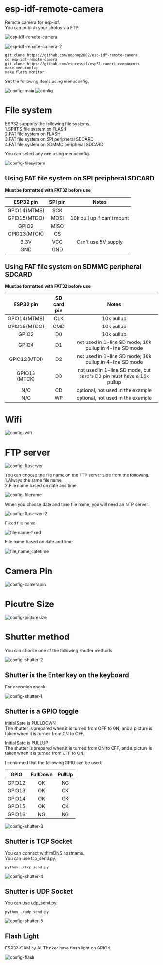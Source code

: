 # esp-idf-remote-camera
Remote camera for esp-idf.   
You can publish your photos via FTP.   

![esp-idf-remote-camera](https://user-images.githubusercontent.com/6020549/66264066-9c071300-e839-11e9-9e56-51aeeb1052ed.jpg)

![esp-idf-remote-camera-2](https://user-images.githubusercontent.com/6020549/66277385-b17f4a00-e8d8-11e9-8ef3-419b32439dbd.jpg)

```
git clone https://github.com/nopnop2002/esp-idf-remote-camera
cd esp-idf-remote-camera
git clone https://github.com/espressif/esp32-camera components
make menuconfig
make flash monitor
```

Set the following items using menuconfig.

![config-main](https://user-images.githubusercontent.com/6020549/66263277-d0270780-e82a-11e9-8d2e-16e020a897c2.jpg)
![config](https://user-images.githubusercontent.com/6020549/66263086-38c0b500-e828-11e9-904c-42bf5804ff50.jpg)

# File system

ESP32 supports the following file systems.   
1.SPIFFS file system on FLASH   
2.FAT file system on FLASH   
3.FAT file system on SPI peripheral SDCARD   
4.FAT file system on SDMMC peripheral SDCARD   

You can select any one using menuconfig.   

![config-filesystem](https://user-images.githubusercontent.com/6020549/66263087-3bbba580-e828-11e9-8bd5-36137eb4627d.jpg)

## Using FAT file system on SPI peripheral SDCARD

__Must be formatted with FAT32 before use__

|ESP32 pin|SPI pin|Notes|
|:-:|:-:|:-:|
|GPIO14(MTMS)|SCK||
|GPIO15(MTDO)|MOSI|10k pull up if can't mount|
|GPIO2|MISO||
|GPIO13(MTCK)|CS|| 
|3.3V|VCC|Can't use 5V supply|
|GND|GND||

## Using FAT file system on SDMMC peripheral SDCARD

__Must be formatted with FAT32 before use__

|ESP32 pin|SD card pin|Notes|
|:-:|:-:|:-:|
|GPIO14(MTMS)|CLK|10k pullup|
|GPIO15(MTDO)|CMD|10k pullup|
|GPIO2|D0|10k pullup|
|GPIO4|D1|not used in 1-line SD mode; 10k pullup in 4-line SD mode|
|GPIO12(MTDI)|D2|not used in 1-line SD mode; 10k pullup in 4-line SD mode|
|GPIO13 (MTCK)|D3|not used in 1-line SD mode, but card's D3 pin must have a 10k pullup
|N/C|CD|optional, not used in the example|
|N/C|WP|optional, not used in the example|

# Wifi

![config-wifi](https://user-images.githubusercontent.com/6020549/66263088-42e2b380-e828-11e9-9ea0-2191f99db05e.jpg)

# FTP server

![config-ftpserver](https://user-images.githubusercontent.com/6020549/66263096-483ffe00-e828-11e9-8452-25518d18bd8b.jpg)

You can choose the file name on the FTP server side from the following.   
1.Always the same file name   
2.File name based on date and time   

![config-filename](https://user-images.githubusercontent.com/6020549/66263575-37938600-e830-11e9-86aa-7c043cb869ee.jpg)

When you choose date and time file name, you will need an NTP server.

![config-ftpserver-2](https://user-images.githubusercontent.com/6020549/66263303-78d56700-e82b-11e9-9290-067f6b9f974e.jpg)

Fixed file name

![file-name-fixed](https://user-images.githubusercontent.com/6020549/66263588-7c1f2180-e830-11e9-97cd-ab2f96531055.jpg)

File name based on date and time

![file_name_datetime](https://user-images.githubusercontent.com/6020549/66263577-4417de80-e830-11e9-89c4-79f5e088613a.jpg)

# Camera Pin

![config-camerapin](https://user-images.githubusercontent.com/6020549/66263115-55f58380-e828-11e9-87ab-a57c6ec999df.jpg)

# Picutre Size

![config-picturesize](https://user-images.githubusercontent.com/6020549/66263117-60b01880-e828-11e9-9839-8c38edd0ced2.jpg)

# Shutter method

You can choose one of the following shutter methods

![config-shutter-2](https://user-images.githubusercontent.com/6020549/66263121-660d6300-e828-11e9-9c8f-8c12a8f3f2a7.jpg)

## Shutter is the Enter key on the keyboard   
For operation check

![config-shutter-1](https://user-images.githubusercontent.com/6020549/66263120-6574cc80-e828-11e9-980b-b495e9f59e8e.jpg)

## Shutter is a GPIO toggle

Initial Sate is PULLDOWN   
The shutter is prepared when it is turned from OFF to ON, and a picture is taken when it is turned from ON to OFF.   

Initial Sate is PULLUP   
The shutter is prepared when it is turned from ON to OFF, and a picture is taken when it is turned from OFF to ON.   

I confirmed that the following GPIO can be used.   

|GPIO|PullDown|PullUp|
|:-:|:-:|:-:|
|GPIO12|OK|NG|
|GPIO13|OK|OK|
|GPIO14|OK|OK|
|GPIO15|OK|OK|
|GPIO16|NG|NG|


![config-shutter-3](https://user-images.githubusercontent.com/6020549/66263122-660d6300-e828-11e9-8619-e54ab0c6b54f.jpg)

## Shutter is TCP Socket   

You can connect with mDNS hostname.   
You can use tcp_send.py.   
```
python ./tcp_send.py
```
![config-shutter-4](https://user-images.githubusercontent.com/6020549/66263123-660d6300-e828-11e9-897e-137533cd246f.jpg)


## Shutter is UDP Socket
You can use udp_send.py.   
```
python ./udp_send.py
```

![config-shutter-5](https://user-images.githubusercontent.com/6020549/66263119-6574cc80-e828-11e9-96f0-9a48bc2fe014.jpg)

## Flash Light

ESP32-CAM by AI-Thinker have flash light on GPIO4.

![config-flash](https://user-images.githubusercontent.com/6020549/66263918-5ac13400-e836-11e9-9511-7db58aa147b1.jpg)

